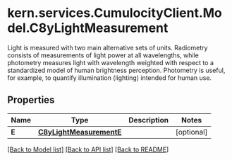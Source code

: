 # kern.services.CumulocityClient.Model.C8yLightMeasurement
Light is measured with two main alternative sets of units.  Radiometry consists of measurements of light power at all wavelengths, while photometry measures light with wavelength weighted with respect to a standardized model of human brightness perception. Photometry is useful, for example, to quantify illumination (lighting) intended for human use. 

## Properties

Name | Type | Description | Notes
------------ | ------------- | ------------- | -------------
**E** | [**C8yLightMeasurementE**](C8yLightMeasurementE.md) |  | [optional] 

[[Back to Model list]](../README.md#documentation-for-models) [[Back to API list]](../README.md#documentation-for-api-endpoints) [[Back to README]](../README.md)

